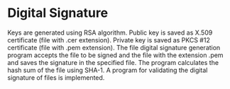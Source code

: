 # Digital Signature
Keys are generated using RSA algorithm.
Public key is saved as X.509 certificate (file with .cer extension). 
Private key is saved as PKCS #12 certificate (file with .pem extension).
The file digital signature generation program accepts the file to be signed and the file with the extension .pem and saves the signature in the specified file.
The program calculates the hash sum of the file using SHA-1.
A program for validating the digital signature of files is implemented.